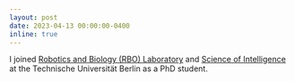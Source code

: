 ```yaml
---
layout: post
date: 2023-04-13 00:00:00-0400
inline: true
---
```


I joined [Robotics and Biology (RBO) Laboratory](https://www.robotics.tu-berlin.de/) and [Science of Intelligence](https://www.scienceofintelligence.de/) at the Technische Universität Berlin as a PhD student.